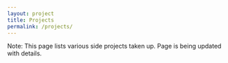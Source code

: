 ```yaml
---
layout: project
title: Projects
permalink: /projects/
---
```


Note: This page lists various side projects taken up. Page is being updated with details.

